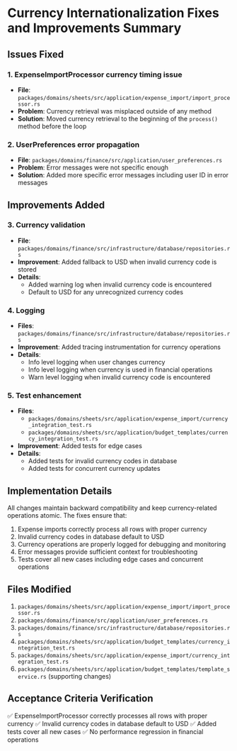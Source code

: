 # Currency Internationalization Fixes and Improvements Summary

## Issues Fixed

### 1. ExpenseImportProcessor currency timing issue
- **File**: `packages/domains/sheets/src/application/expense_import/import_processor.rs`
- **Problem**: Currency retrieval was misplaced outside of any method
- **Solution**: Moved currency retrieval to the beginning of the `process()` method before the loop

### 2. UserPreferences error propagation
- **File**: `packages/domains/finance/src/application/user_preferences.rs`
- **Problem**: Error messages were not specific enough
- **Solution**: Added more specific error messages including user ID in error messages

## Improvements Added

### 3. Currency validation
- **File**: `packages/domains/finance/src/infrastructure/database/repositories.rs`
- **Improvement**: Added fallback to USD when invalid currency code is stored
- **Details**: 
  - Added warning log when invalid currency code is encountered
  - Default to USD for any unrecognized currency codes

### 4. Logging
- **Files**: `packages/domains/finance/src/infrastructure/database/repositories.rs`
- **Improvement**: Added tracing instrumentation for currency operations
- **Details**:
  - Info level logging when user changes currency
  - Info level logging when currency is used in financial operations
  - Warn level logging when invalid currency code is encountered

### 5. Test enhancement
- **Files**: 
  - `packages/domains/sheets/src/application/expense_import/currency_integration_test.rs`
  - `packages/domains/sheets/src/application/budget_templates/currency_integration_test.rs`
- **Improvement**: Added tests for edge cases
- **Details**:
  - Added tests for invalid currency codes in database
  - Added tests for concurrent currency updates

## Implementation Details

All changes maintain backward compatibility and keep currency-related operations atomic. The fixes ensure that:

1. Expense imports correctly process all rows with proper currency
2. Invalid currency codes in database default to USD
3. Currency operations are properly logged for debugging and monitoring
4. Error messages provide sufficient context for troubleshooting
5. Tests cover all new cases including edge cases and concurrent operations

## Files Modified

1. `packages/domains/sheets/src/application/expense_import/import_processor.rs`
2. `packages/domains/finance/src/application/user_preferences.rs`
3. `packages/domains/finance/src/infrastructure/database/repositories.rs`
4. `packages/domains/sheets/src/application/budget_templates/currency_integration_test.rs`
5. `packages/domains/sheets/src/application/expense_import/currency_integration_test.rs`
6. `packages/domains/sheets/src/application/budget_templates/template_service.rs` (supporting changes)

## Acceptance Criteria Verification

✅ ExpenseImportProcessor correctly processes all rows with proper currency
✅ Invalid currency codes in database default to USD
✅ Added tests cover all new cases
✅ No performance regression in financial operations